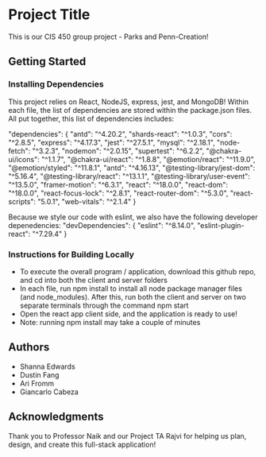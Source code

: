 # Project Title

This is our CIS 450 group project - Parks and Penn-Creation!

## Getting Started

### Installing Dependencies

This project relies on React, NodeJS, express, jest, and MongoDB! Within each file, the list of dependencies are stored within the package.json files. All put together, this list of dependencies includes:

"dependencies": {
    "antd": "^4.20.2",
    "shards-react": "^1.0.3",
    "cors": "^2.8.5",
    "express": "^4.17.3",
    "jest": "^27.5.1",
    "mysql": "^2.18.1",
    "node-fetch": "^3.2.3",
    "nodemon": "^2.0.15",
    "supertest": "^6.2.2",
    "@chakra-ui/icons": "^1.1.7",
    "@chakra-ui/react": "^1.8.8",
    "@emotion/react": "^11.9.0",
    "@emotion/styled": "^11.8.1",
    "antd": "^4.16.13",
    "@testing-library/jest-dom": "^5.16.4",
    "@testing-library/react": "^13.1.1",
    "@testing-library/user-event": "^13.5.0",
    "framer-motion": "^6.3.1",
    "react": "^18.0.0",
    "react-dom": "^18.0.0",
    "react-focus-lock": "^2.8.1",
    "react-router-dom": "^5.3.0",
    "react-scripts": "5.0.1",
    "web-vitals": "^2.1.4"
  }
  
  Because we style our code with eslint, we also have the following developer depenedencies:
  "devDependencies": {
    "eslint": "^8.14.0",
    "eslint-plugin-react": "^7.29.4"
  }

### Instructions for Building Locally

* To execute the overall program / application, download this github repo, and cd into both the client and server folders
* In each file, run npm install to install all node package manager files (and node_modules). After this, run both the client and server on two separate terminals through the command npm start
* Open the react app client side, and the application is ready to use!
* Note: running npm install may take a couple of minutes

## Authors

- Shanna Edwards
- Dustin Fang
- Ari Fromm
- Giancarlo Cabeza

## Acknowledgments

Thank you to Professor Naik and our Project TA Rajvi for helping us plan, design, and create this full-stack application!
